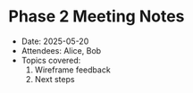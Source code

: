 # Phase 2 Meeting Notes

- Date: 2025-05-20  
- Attendees: Alice, Bob  
- Topics covered:
  1. Wireframe feedback  
  2. Next steps  
